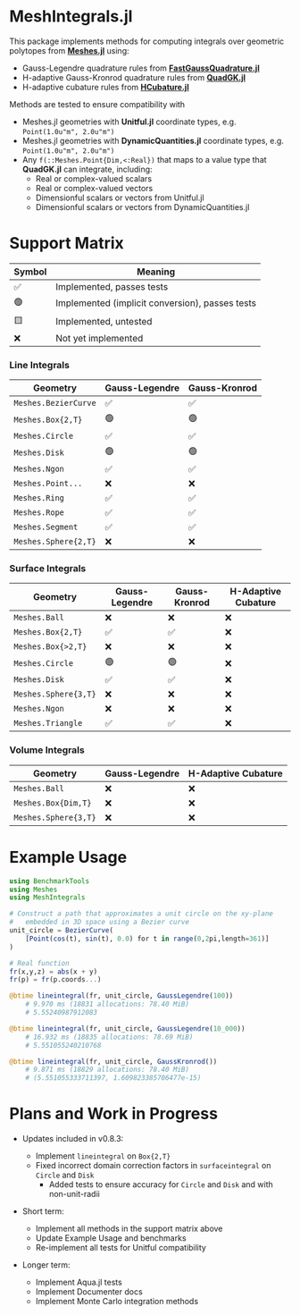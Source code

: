 # MeshIntegrals.jl

This package implements methods for computing integrals over geometric polytopes
from [**Meshes.jl**](https://github.com/JuliaGeometry/Meshes.jl) using:
- Gauss-Legendre quadrature rules from [**FastGaussQuadrature.jl**](https://github.com/JuliaApproximation/FastGaussQuadrature.jl)
- H-adaptive Gauss-Kronrod quadrature rules from [**QuadGK.jl**](https://github.com/JuliaMath/QuadGK.jl)
- H-adaptive cubature rules from [**HCubature.jl**](https://github.com/JuliaMath/HCubature.jl)

Methods are tested to ensure compatibility with
- Meshes.jl geometries with **Unitful.jl** coordinate types, e.g. `Point(1.0u"m", 2.0u"m")`
- Meshes.jl geometries with **DynamicQuantities.jl** coordinate types, e.g. `Point(1.0u"m", 2.0u"m")`
- Any `f(::Meshes.Point{Dim,<:Real})` that maps to a value type that **QuadGK.jl** can integrate, including:
    - Real or complex-valued scalars
    - Real or complex-valued vectors
    - Dimensionful scalars or vectors from Unitful.jl
    - Dimensionful scalars or vectors from DynamicQuantities.jl

# Support Matrix

| Symbol | Meaning |
|--------|---------|
| :white_check_mark: | Implemented, passes tests |
| :green_circle: | Implemented (implicit conversion), passes tests |
| :yellow_square: | Implemented, untested |
| :x: | Not yet implemented |

### Line Integrals
| Geometry | Gauss-Legendre | Gauss-Kronrod |
|----------|----------------|---------------|
| `Meshes.BezierCurve` | :white_check_mark: | :white_check_mark: |
| `Meshes.Box{2,T}` | :green_circle: | :green_circle: |
| `Meshes.Circle` | :white_check_mark: | :white_check_mark: |
| `Meshes.Disk` | :green_circle: | :green_circle: |
| `Meshes.Ngon` | :white_check_mark: | :white_check_mark: |
| `Meshes.Point...` | :x: | :x: |
| `Meshes.Ring` | :white_check_mark: | :white_check_mark: |
| `Meshes.Rope` | :white_check_mark: | :white_check_mark: |
| `Meshes.Segment` | :white_check_mark: | :white_check_mark: |
| `Meshes.Sphere{2,T}` | :x: | :x: |

### Surface Integrals
| Geometry | Gauss-Legendre | Gauss-Kronrod | H-Adaptive Cubature |
|----------|----------------|---------------|-------------------|
| `Meshes.Ball` | :x: | :x: | :x: |
| `Meshes.Box{2,T}` | :white_check_mark: | :white_check_mark: | :x: |
| `Meshes.Box{>2,T}` | :x: | :x: | :x: |
| `Meshes.Circle` | :green_circle: | :green_circle: | :x: |
| `Meshes.Disk` | :white_check_mark: | :white_check_mark: | :x: |
| `Meshes.Sphere{3,T}` | :x: | :x: | :x: |
| `Meshes.Ngon` | :x: | :x: | :x: |
| `Meshes.Triangle` | :white_check_mark: | :white_check_mark: | :x: |

### Volume Integrals
| Geometry | Gauss-Legendre | H-Adaptive Cubature |
|----------|----------------|---------------|
| `Meshes.Ball` | :x: | :x: |
| `Meshes.Box{Dim,T}` | :x: | :x: |
| `Meshes.Sphere{3,T}` | :x: | :x: |

# Example Usage

```julia
using BenchmarkTools
using Meshes
using MeshIntegrals

# Construct a path that approximates a unit circle on the xy-plane
#   embedded in 3D space using a Bezier curve
unit_circle = BezierCurve(
    [Point(cos(t), sin(t), 0.0) for t in range(0,2pi,length=361)]
)

# Real function
fr(x,y,z) = abs(x + y)
fr(p) = fr(p.coords...)

@btime lineintegral(fr, unit_circle, GaussLegendre(100))
    # 9.970 ms (18831 allocations: 78.40 MiB)
    # 5.55240987912083

@btime lineintegral(fr, unit_circle, GaussLegendre(10_000))
    # 16.932 ms (18835 allocations: 78.69 MiB)
    # 5.551055240210768

@btime lineintegral(fr, unit_circle, GaussKronrod())
    # 9.871 ms (18829 allocations: 78.40 MiB)
    # (5.551055333711397, 1.609823385706477e-15)
```

# Plans and Work in Progress

- Updates included in v0.8.3:
    - Implement `lineintegral` on `Box{2,T}`
    - Fixed incorrect domain correction factors in `surfaceintegral` on `Circle` and `Disk`
        - Added tests to ensure accuracy for `Circle` and `Disk` and with non-unit-radii

- Short term:
    - Implement all methods in the support matrix above
    - Update Example Usage and benchmarks
    - Re-implement all tests for Unitful compatibility

- Longer term:
    - Implement Aqua.jl tests
    - Implement Documenter docs
    - Implement Monte Carlo integration methods
